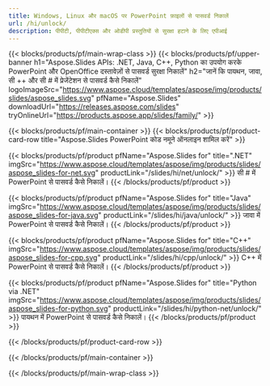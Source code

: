 ```yaml
---
title: Windows, Linux और macOS पर PowerPoint फ़ाइलों से पासवर्ड निकालें
url: /hi/unlock/
description: पीपीटी, पीपीटीएक्स और ओडीपी प्रस्तुतियों से सुरक्षा हटाने के लिए एपीआई
---
```


{{< blocks/products/pf/main-wrap-class >}}
{{< blocks/products/pf/upper-banner h1="Aspose.Slides APIs: .NET, Java, C++, Python का उपयोग करके PowerPoint और OpenOffice दस्तावेज़ों से पासवर्ड सुरक्षा निकालें" h2="जानें कि पायथन, जावा, सी ++ और सी # में प्रेजेंटेशन से पासवर्ड कैसे निकालें" logoImageSrc="https://www.aspose.cloud/templates/aspose/img/products/slides/aspose_slides.svg" pfName="Aspose.Slides" downloadUrl="https://releases.aspose.com/slides" tryOnlineUrl="https://products.aspose.app/slides/family/" >}}

{{< blocks/products/pf/main-container >}}
{{< blocks/products/pf/product-card-row title="Aspose.Slides PowerPoint कोड नमूने ऑनलाइन शामिल करें" >}}

{{< blocks/products/pf/product pfName="Aspose.Slides for" title=".NET" imgSrc="https://www.aspose.cloud/templates/aspose/img/products/slides/aspose_slides-for-net.svg" productLink="/slides/hi/net/unlock/" >}}
सी # में PowerPoint से पासवर्ड कैसे निकालें।
{{< /blocks/products/pf/product >}}

{{< blocks/products/pf/product pfName="Aspose.Slides for" title="Java" imgSrc="https://www.aspose.cloud/templates/aspose/img/products/slides/aspose_slides-for-java.svg" productLink="/slides/hi/java/unlock/" >}}
जावा में PowerPoint से पासवर्ड कैसे निकालें।
{{< /blocks/products/pf/product >}}

{{< blocks/products/pf/product pfName="Aspose.Slides for" title="C++" imgSrc="https://www.aspose.cloud/templates/aspose/img/products/slides/aspose_slides-for-cpp.svg" productLink="/slides/hi/cpp/unlock/" >}}
C++ में PowerPoint से पासवर्ड कैसे निकालें।
{{< /blocks/products/pf/product >}}

{{< blocks/products/pf/product pfName="Aspose.Slides for" title="Python via .NET" imgSrc="https://www.aspose.cloud/templates/aspose/img/products/slides/aspose_slides-for-python.svg" productLink="/slides/hi/python-net/unlock/" >}}
पायथन में PowerPoint से पासवर्ड कैसे निकालें।
{{< /blocks/products/pf/product >}}

{{< /blocks/products/pf/product-card-row >}}

{{< /blocks/products/pf/main-container >}}

{{< /blocks/products/pf/main-wrap-class >}}
